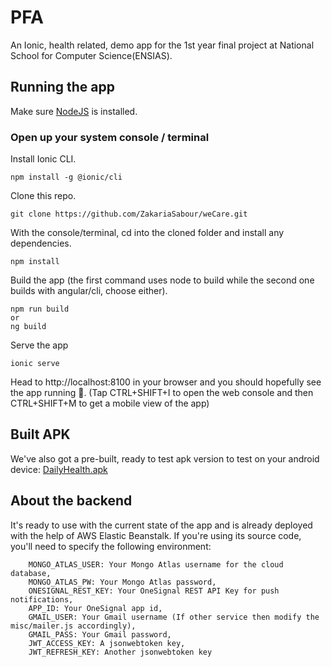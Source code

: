 # PFA
An Ionic, health related, demo app for the 1st year final project at National School for Computer Science(ENSIAS).
## Running the app
Make sure [NodeJS](https://nodejs.org/en/) is installed.
### Open up your system console / terminal
Install Ionic CLI.
```
npm install -g @ionic/cli
```
Clone this repo.
```
git clone https://github.com/ZakariaSabour/weCare.git
```
With the console/terminal, cd into the cloned folder and install any dependencies.
```
npm install
```
Build the app (the first command uses node to build while the second one builds with angular/cli, choose either).
```
npm run build
or
ng build
```
Serve the app
```
ionic serve
```
Head to http://localhost:8100 in your browser and you should hopefully see the app running :clap:.
(Tap CTRL+SHIFT+I to open the web console and then CTRL+SHIFT+M to get a mobile view of the app)
## Built APK
We've also got a pre-built, ready to test apk version to test on your android device: [DailyHealth.apk](http://www.mediafire.com/file/8irxceksnqqmthy/app-debug.apk/file)
## About the backend
It's ready to use with the current state of the app and is already deployed with the help of AWS Elastic Beanstalk. If you're using its source code, you'll need to specify the following environment:
```
    MONGO_ATLAS_USER: Your Mongo Atlas username for the cloud database,
    MONGO_ATLAS_PW: Your Mongo Atlas password,
    ONESIGNAL_REST_KEY: Your OneSignal REST API Key for push notifications,
    APP_ID: Your OneSignal app id,
    GMAIL_USER: Your Gmail username (If other service then modify the misc/mailer.js accordingly),
    GMAIL_PASS: Your Gmail password,
    JWT_ACCESS_KEY: A jsonwebtoken key,
    JWT_REFRESH_KEY: Another jsonwebtoken key
```

